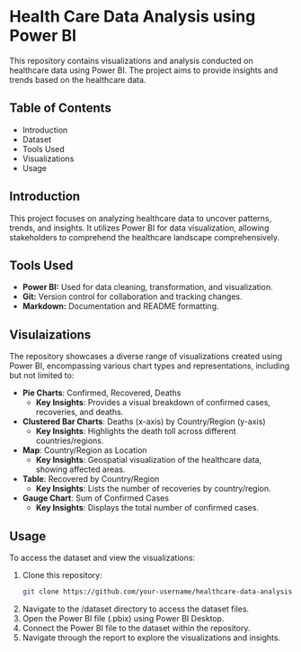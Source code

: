 # Health Care Data Analysis using Power BI
This repository contains visualizations and analysis conducted on healthcare data using Power BI. The project aims to provide insights and trends based on the healthcare data.

## Table of Contents
+ Introduction
+ Dataset
+ Tools Used
+ Visualizations
+ Usage

## Introduction
This project focuses on analyzing healthcare data to uncover patterns, trends, and insights. It utilizes Power BI for data visualization, allowing stakeholders to comprehend the healthcare landscape comprehensively.

## Tools Used
+ **Power BI:** Used for data cleaning, transformation, and visualization.
+ **Git:** Version control for collaboration and tracking changes.
+ **Markdown:** Documentation and README formatting.

## Visulaizations
The repository showcases a diverse range of visualizations created using Power BI, encompassing various chart types and representations, including but not limited to:

- **Pie Charts**: Confirmed, Recovered, Deaths
  - **Key Insights**: Provides a visual breakdown of confirmed cases, recoveries, and deaths.
- **Clustered Bar Charts**: Deaths (x-axis) by Country/Region (y-axis)
  - **Key Insights**: Highlights the death toll across different countries/regions.
- **Map**: Country/Region as Location
  - **Key Insights**: Geospatial visualization of the healthcare data, showing affected areas.
- **Table**: Recovered by Country/Region
  - **Key Insights**: Lists the number of recoveries by country/region.
- **Gauge Chart**: Sum of Confirmed Cases
  - **Key Insights**: Displays the total number of confirmed cases.

## Usage
To access the dataset and view the visualizations:

1. Clone this repository:
   ```sh
   git clone https://github.com/your-username/healthcare-data-analysis.git

2. Navigate to the /dataset directory to access the dataset files.
3. Open the Power BI file (.pbix) using Power BI Desktop.
4. Connect the Power BI file to the dataset within the repository.
5. Navigate through the report to explore the visualizations and insights.
